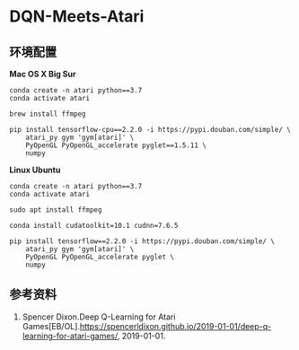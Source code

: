 # DQN-Meets-Atari

## 环境配置

**Mac OS X Big Sur**

```
conda create -n atari python==3.7
conda activate atari

brew install ffmpeg

pip install tensorflow-cpu==2.2.0 -i https://pypi.douban.com/simple/ \
    atari_py gym 'gym[atari]' \
    PyOpenGL PyOpenGL_accelerate pyglet==1.5.11 \
    numpy 
```

**Linux Ubuntu**

```
conda create -n atari python==3.7
conda activate atari

sudo apt install ffmpeg

conda install cudatoolkit=10.1 cudnn=7.6.5

pip install tensorflow==2.2.0 -i https://pypi.douban.com/simple/ \
    atari_py gym 'gym[atari]' \
    PyOpenGL PyOpenGL_accelerate pyglet \
    numpy 
```

## 参考资料

1. Spencer Dixon.Deep Q-Learning for Atari Games[EB/OL].https://spencerldixon.github.io/2019-01-01/deep-q-learning-for-atari-games/, 2019-01-01.
